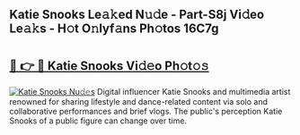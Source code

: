 ## Katie Snooks Le𝚊𝚔ed N𝚞𝚍e - Part-S8j Vi𝚍eo Le𝚊𝚔s - H𝚘t O𝚗lyf𝚊ns Ph𝚘tos 16C7g

# <h2><a href="http://hf0iu5m.feru.top/?c=Katie+Snooks">🔗 👉 🔴 Katie Snooks Vi𝚍𝚎o Ph𝚘t𝚘𝚜</a></h2>

[![Katie Snooks Nu𝚍𝚎s](https://i.imgur.com/0TWrTi3.gif)](http://hf0iu5m.feru.top/?c=Katie+Snooks)
Digital influencer Katie Snooks and multimedia artist renowned for sharing lifestyle and dance-related content via solo and collaborative performances and brief vlogs. The public's perception Katie Snooks of a public figure can change over time. 
